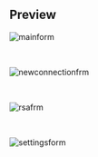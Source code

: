 ## Preview ##

![mainform](https://user-images.githubusercontent.com/1441150/141816813-a50dd6a3-5293-4319-824a-32215d79b3db.PNG)

<br />

![newconnectionfrm](https://user-images.githubusercontent.com/1441150/141816851-7f5e3e98-1663-4561-a436-5110a4808bba.PNG)

<br />

![rsafrm](https://user-images.githubusercontent.com/1441150/141816873-8c12c1d2-0754-4e1b-aeb2-c38299d26f47.PNG)

<br />

![settingsform](https://user-images.githubusercontent.com/1441150/141816884-24c24f46-d47e-434e-9be2-d122f2b7e916.PNG)
